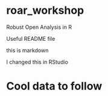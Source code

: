 # roar_workshop
Robust Open Analysis in R

Useful README file

this is markdown

I changed this in RStudio

# Cool data to follow
